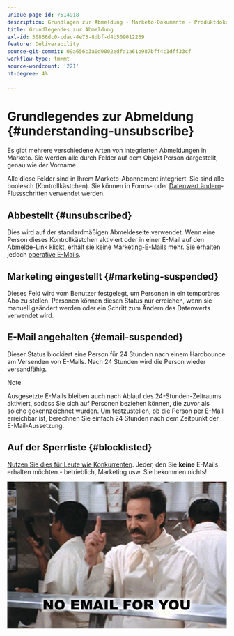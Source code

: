 ```yaml
---
unique-page-id: 7514918
description: Grundlagen zur Abmeldung - Marketo-Dokumente - Produktdokumentation
title: Grundlegendes zur Abmeldung
exl-id: 30866dc0-cdac-4e73-8dbf-d4b509012269
feature: Deliverability
source-git-commit: 09a656c3a0d0002edfa1a61b987bff4c1dff33cf
workflow-type: tm+mt
source-wordcount: '221'
ht-degree: 4%

---
```


# Grundlegendes zur Abmeldung {#understanding-unsubscribe}

Es gibt mehrere verschiedene Arten von integrierten Abmeldungen in Marketo. Sie werden alle durch Felder auf dem Objekt Person dargestellt, genau wie der Vorname.

Alle diese Felder sind in Ihrem Marketo-Abonnement integriert. Sie sind alle boolesch (Kontrollkästchen). Sie können in Forms- oder [Datenwert ändern](/help/marketo/product-docs/core-marketo-concepts/smart-campaigns/flow-actions/change-data-value.md)-Flussschritten verwendet werden.

## Abbestellt {#unsubscribed}

Dies wird auf der standardmäßigen Abmeldeseite verwendet. Wenn eine Person dieses Kontrollkästchen aktiviert oder in einer E-Mail auf den Abmelde-Link klickt, erhält sie keine Marketing-E-Mails mehr. Sie erhalten jedoch [operative E-Mails](/help/marketo/product-docs/email-marketing/general/functions-in-the-editor/make-an-email-operational.md).

## Marketing eingestellt {#marketing-suspended}

Dieses Feld wird vom Benutzer festgelegt, um Personen in ein temporäres Abo zu stellen. Personen können diesen Status nur erreichen, wenn sie manuell geändert werden oder ein Schritt zum Ändern des Datenwerts verwendet wird.

## E-Mail angehalten {#email-suspended}

Dieser Status blockiert eine Person für 24 Stunden nach einem Hardbounce am Versenden von E-Mails. Nach 24 Stunden wird die Person wieder versandfähig.

>[!NOTE]
>
>Ausgesetzte E-Mails bleiben auch nach Ablauf des 24-Stunden-Zeitraums aktiviert, sodass Sie sich auf Personen beziehen können, die zuvor als solche gekennzeichnet wurden. Um festzustellen, ob die Person per E-Mail erreichbar ist, berechnen Sie einfach 24 Stunden nach dem Zeitpunkt der E-Mail-Aussetzung.

## Auf der Sperrliste {#blocklisted}

[Nutzen Sie dies für Leute wie Konkurrenten](/help/marketo/product-docs/core-marketo-concepts/smart-lists-and-static-lists/managing-people-in-smart-lists/add-person-to-blocklist.md). Jeder, den Sie **keine** E-Mails erhalten möchten - betrieblich, Marketing usw. Sie bekommen nichts!

![](assets/image2015-5-18-12-3a6-3a40.png)

